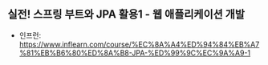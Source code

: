 ## 실전! 스프링 부트와 JPA 활용1 - 웹 애플리케이션 개발
- 인프런: https://www.inflearn.com/course/%EC%8A%A4%ED%94%84%EB%A7%81%EB%B6%80%ED%8A%B8-JPA-%ED%99%9C%EC%9A%A9-1


